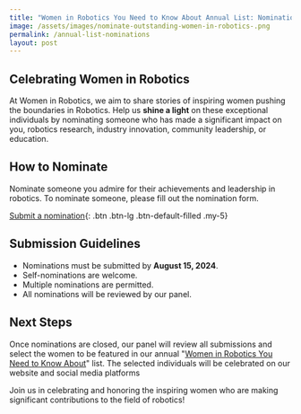```yaml
---
title: "Women in Robotics You Need to Know About Annual List: Nominations"
image: /assets/images/nominate-outstanding-women-in-robotics-.png
permalink: /annual-list-nominations
layout: post
---
```

## Celebrating Women in Robotics

At Women in Robotics, we aim to share stories of inspiring women pushing the boundaries in Robotics.  Help us **shine a light** on these exceptional individuals by nominating someone who has made a significant impact on you, robotics research, industry innovation, community leadership, or education.

## How to Nominate

Nominate someone you admire for their achievements and leadership in robotics.  To nominate someone, please fill out the nomination form.

[Submit a nomination](/wir-list-nominee){: .btn .btn-lg .btn-default-filled .my-5}

## Submission Guidelines

- Nominations must be submitted by **August 15, 2024**.
- Self-nominations are welcome.
- Multiple nominations are permitted.
- All nominations will be reviewed by our panel.

## Next Steps

Once nominations are closed, our panel will review all submissions and select the women to be featured in our annual "[Women in Robotics You Need to Know About](/annual-list)" list.  The selected individuals will be celebrated on our website and social media platforms

Join us in celebrating and honoring the inspiring women who are making significant contributions to the field of robotics!

